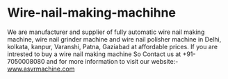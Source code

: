 # Wire-nail-making-machihne
We are manufacturer and supplier of fully automatic wire nail making machine, wire nail grinder machine and wire nail polisher machine in Delhi, kolkata, kanpur, Varanshi, Patna, Gaziabad at affordable prices. If you are intrested to buy a wire nail making machine So Contact us at +91-7050008080 and for more information to visit our website:- www.asvrmachine.com
